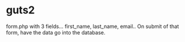 # guts2
form.php with 3 fields... first_name, last_name, email.. On submit of that form, have the data go into the database. 
